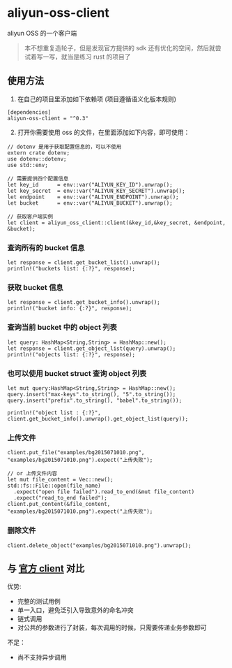 # aliyun-oss-client

aliyun OSS 的一个客户端

> 本不想重复造轮子，但是发现官方提供的 sdk 还有优化的空间，然后就尝试着写一写，就当是练习 rust 的项目了

## 使用方法

1. 在自己的项目里添加如下依赖项 (项目遵循语义化版本规则)

```
[dependencies]
aliyun-oss-client = "^0.3"
```

2. 打开你需要使用 oss 的文件，在里面添加如下内容，即可使用：

```
// dotenv 是用于获取配置信息的，可以不使用
extern crate dotenv;
use dotenv::dotenv;
use std::env;

// 需要提供四个配置信息
let key_id      = env::var("ALIYUN_KEY_ID").unwrap();
let key_secret  = env::var("ALIYUN_KEY_SECRET").unwrap();
let endpoint    = env::var("ALIYUN_ENDPOINT").unwrap();
let bucket      = env::var("ALIYUN_BUCKET").unwrap();

// 获取客户端实例
let client = aliyun_oss_client::client(&key_id,&key_secret, &endpoint, &bucket);
```


### 查询所有的 bucket 信息
```
let response = client.get_bucket_list().unwrap();
println!("buckets list: {:?}", response);
```

### 获取 bucket 信息
```
let response = client.get_bucket_info().unwrap();
println!("bucket info: {:?}", response);
```

### 查询当前 bucket 中的 object 列表
```
let query: HashMap<String,String> = HashMap::new();
let response = client.get_object_list(query).unwrap();
println!("objects list: {:?}", response);
```

### 也可以使用 bucket struct 查询 object 列表

```
let mut query:HashMap<String,String> = HashMap::new();
query.insert("max-keys".to_string(), "5".to_string());
query.insert("prefix".to_string(), "babel".to_string());

println!("object list : {:?}", client.get_bucket_info().unwrap().get_object_list(query));
```

### 上传文件
```
client.put_file("examples/bg2015071010.png", "examples/bg2015071010.png").expect("上传失败");

// or 上传文件内容
let mut file_content = Vec::new();
std::fs::File::open(file_name)
  .expect("open file failed").read_to_end(&mut file_content)
  .expect("read_to_end failed");
client.put_content(&file_content, "examples/bg2015071010.png").expect("上传失败");
```

### 删除文件
```
client.delete_object("examples/bg2015071010.png").unwrap();

```

## 与 [官方 client](https://crates.io/crates/oss-rust-sdk) 对比

优势:
- 完整的测试用例
- 单一入口，避免泛引入导致意外的命名冲突
- 链式调用
- 对公共的参数进行了封装，每次调用的时候，只需要传递业务参数即可

不足：
- 尚不支持异步调用
